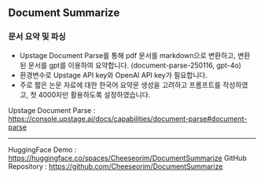 ## Document Summarize

### 문서 요약 및 파싱
- Upstage Document Parse를 통해 pdf 문서를 markdown으로 변환하고, 변환된 문서를 gpt를 이용하여 요약합니다. (document-parse-250116, gpt-4o)
- 환경변수로 Upstage API key와 OpenAI API key가 필요합니다.
- 주로 짧은 논문 자료에 대한 한국어 요약문 생성을 고려하고 프롬프트를 작성하였고, 첫 4000자만 활용하도록 설정하였습니다.

Upstage Document Parse : https://console.upstage.ai/docs/capabilities/document-parse#document-parse

---
HuggingFace Demo : https://huggingface.co/spaces/Cheeseorim/DocumentSummarize
GitHub Repository : https://github.com/Cheeseorim/DocumentSummarize